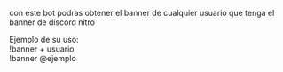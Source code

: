 con este bot podras obtener el banner de cualquier usuario que tenga el banner de discord nitro


Ejemplo de su uso:
<br>
!banner + usuario
<br>
!banner @ejemplo

